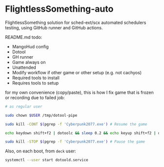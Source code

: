 # FlightlessSomething-auto

FlightlessSomething solution for sched-ext/scx automated schedulers testing, using GitHub runner and GitHub actions.

README.md todo:
* MangoHud config
* Dotool
* GH runner
* Game always on
* Unattended
* Modify workflow if other game or other setup (e.g. not cachyos)
* Required tools to install
* Requires tools to setup

for my own convenience (copy/paste), this is how I fix game that is frozen or recording due to failed job:
```bash
# as regular user

sudo chown $USER /tmp/dotool-pipe

sudo kill -CONT $(pgrep -f 'Cyberpunk2077.exe') # Resume the game

echo keydown shift+f2 | dotoolc && sleep 0.2 && echo keyup shift+f2 | dotoolc # Start/Stop recording

sudo kill -STOP $(pgrep -f 'Cyberpunk2077.exe') # Pause the game
```

Also, on each boot, from `deck` user:
```bash
systemctl --user start dotoold.service
```
